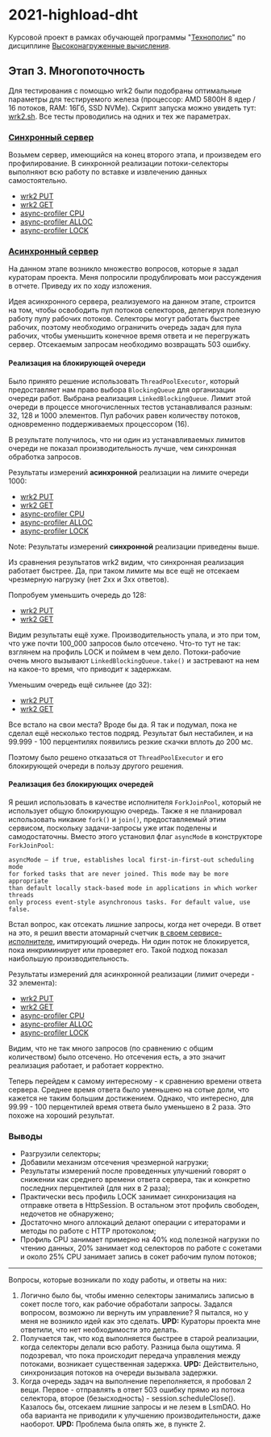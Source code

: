 # 2021-highload-dht

Курсовой проект в рамках обучающей программы "[Технополис](https://polis.mail.ru)" по дисциплине [Высоконагруженные вычисления](https://polis.mail.ru/curriculum/program/discipline/1257/).

## Этап 3. Многопоточность

Для тестирования с помощью wrk2 были подобраны оптимальные параметры для тестируемого
железа (процессор: AMD 5800H 8 ядер / 16 потоков, RAM: 16Гб, SSD NVMe).
Скрипт запуска можно увидеть тут: [wrk2.sh](../../profiling/wrk2.sh).
Все тесты проводились на одних и тех же параметрах.

### [Синхронный сервер](https://github.com/CRaFT4ik/2021-highload-dht/blob/stage_2/src/main/java/ru/mail/polis/service/eldar_tim/HttpServerImpl.java)

Возьмем сервер, имеющийся на конец второго этапа, и произведем его профилирование.
В синхронной реализации потоки-селекторы выполняют всю работу по вставке
и извлечению данных самостоятельно.

- [wrk2 PUT](profiling/sync/wrk2_sync2_put.txt)
- [wrk2 GET](profiling/sync/wrk2_sync2_get.txt)
- [async-profiler CPU](profiling/sync/profiler_cpu_sync2.html)
- [async-profiler ALLOC](profiling/sync/profiler_alloc_sync2.html)
- [async-profiler LOCK](profiling/sync/profiler_lock_sync2.html)

### [Асинхронный сервер](https://github.com/CRaFT4ik/2021-highload-dht/blob/stage_3/src/main/java/ru/mail/polis/service/eldar_tim/HttpServerImpl.java)

На данном этапе возникло множество вопросов, которые я задал кураторам проекта.
Меня попросили продублировать мои рассуждения в отчете. Приведу их по ходу изложения.

Идея асинхронного сервера, реализуемого на данном этапе, строится на том, чтобы
освободить пул потоков селекторов, делегируя полезную работу пулу рабочих потоков.
Селекторы могут работать быстрее рабочих, поэтому необходимо ограничить очередь задач
для пула рабочих, чтобы уменьшить конечное время ответа и не перегружать сервер.
Отсекаемым запросам необходимо возвращать 503 ошибку.

#### Реализация на блокирующей очереди

Было принято решение использовать `ThreadPoolExecutor`, который предоставляет нам 
право выбора `BlockingQueue` для организации очереди работ. Выбрана реализация
`LinkedBlockingQueue`. Лимит этой очереди в процессе многочисленных тестов
устанавливался разным: 32, 128 и 1000 элементов. Пул рабочих равен количеству потоков,
одновременно поддерживаемых процессором (16).

В результате получилось, что ни один из устанавливаемых лимитов очереди 
не показал производительность лучше, чем синхронная обработка запросов.

Результаты измерений **асинхронной** реализации на лимите очереди 1000:
 - [wrk2 PUT](profiling/async/threadpool/wrk2_workers2_put.txt)
 - [wrk2 GET](profiling/async/threadpool/wrk2_workers2_get.txt)
 - [async-profiler CPU](profiling/async/threadpool/profiler_cpu_workers2.html)
 - [async-profiler ALLOC](profiling/async/threadpool/profiler_alloc_workers2.html)
 - [async-profiler LOCK](profiling/async/threadpool/profiler_lock_workers2.html)

Note: Результаты измерений **синхронной** реализации приведены выше.

Из сравнения результатов wrk2 видим, что синхронная реализация работает быстрее.
Да, при таком лимите мы все ещё не отсекаем чрезмерную нагрузку (нет 2xx и 3xx ответов).

Попробуем уменьшить очередь до 128:
- [wrk2 PUT](profiling/async/threadpool/wrk2_workers128_put.txt)
- [wrk2 GET](profiling/async/threadpool/wrk2_workers128_get.txt)

Видим результаты ещё хуже. Производительность упала, и это при том, 
что уже почти 100_000 запросов было отсечено. Что-то тут не так:
взглянем на профиль LOCK и поймем в чем дело. Потоки-рабочие очень много вызывают
`LinkedBlockingQueue.take()` и застревают на нем на какое-то время, что
приводит к задержкам.

Уменьшим очередь ещё сильнее (до 32):
- [wrk2 PUT](profiling/async/threadpool/wrk2_workers32_put.txt)
- [wrk2 GET](profiling/async/threadpool/wrk2_workers32_get.txt)

Все встало на свои места? Вроде бы да. Я так и подумал, пока не сделал
ещё несколько тестов подряд. Результат был нестабилен, и на 99.999 - 100 перцентилях
появились резкие скачки вплоть до 200 мс.

Поэтому было решено отказаться от `ThreadPoolExecutor` и его блокирующей очереди 
в пользу другого решения.

#### Реализация без блокирующих очередей

Я решил использовать в качестве исполнителя `ForkJoinPool`, который не использует общую
блокирующую очередь. 
Также я не планировал использовать никакие `fork()` и `join()`, предоставляемый этим
сервисом, поскольку задачи-запросы уже итак поделены и самодостаточны.
Вместо этого установил флаг `asyncMode` в конструкторе `ForkJoinPool`:

```
asyncMode – if true, establishes local first-in-first-out scheduling mode
for forked tasks that are never joined. This mode may be more appropriate
than default locally stack-based mode in applications in which worker threads
only process event-style asynchronous tasks. For default value, use false.
```

Встал вопрос, как отсекать лишние запросы, когда нет очереди.
В ответ на это, я решил ввести атомарный счетчик [в своем сервисе-исполнителе](https://github.com/CRaFT4ik/2021-highload-dht/blob/stage_3/src/main/java/ru/mail/polis/service/eldar_tim/LimitedServiceExecutor.java),
имитирующий очередь.
Ни один поток не блокируется, пока инкриминирует или проверяет его. Такой подход
показал наибольшую производительность.

Результаты измерений для асинхронной реализации (лимит очереди - 32 элемента):

- [wrk2 PUT](profiling/async/forkjoinpool/wrk2_workers32_put.txt)
- [wrk2 GET](profiling/async/forkjoinpool/wrk2_workers32_get.txt)
- [async-profiler CPU](profiling/async/forkjoinpool/profiler_cpu_workers32.html)
- [async-profiler ALLOC](profiling/async/forkjoinpool/profiler_alloc_workers32.html)
- [async-profiler LOCK](profiling/async/forkjoinpool/profiler_lock_workers32.html)

Видим, что не так много запросов (по сравнению с общим количеством) было отсечено.
Но отсечения есть, а это значит реализация работает, и работает корректно.

Теперь перейдем к самому интересному - к сравнению времени ответа сервера. Среднее время
ответа было уменьшено на сотые доли, что кажется не таким большим достижением.
Однако, что интересно, для 99.99 - 100 перцентилей время ответа было уменьшено в 2 раза.
Это похоже на хороший результат.

### Выводы
 - Разгрузили селекторы;
 - Добавили механизм отсечения чрезмерной нагрузки;
 - Результаты измерений после проведенных улучшений говорят о снижении как среднего времени
ответа сервера, так и конкретно последних перцентилей (для них в 2 раза);
 - Практически весь профиль LOCK занимает синхронизация на отправке ответа в HttpSession.
В остальном этот профиль свободен, недочетов не обнаружено;
 - Достаточно много аллокаций делают операции с итераторами и методы по работе
с HTTP протоколом;
 - Профиль CPU занимает примерно на 40% код полезной нагрузки по чтению данных,
20% занимает код селекторов по работе с сокетами и около 25% CPU занимает запись 
в сокет рабочим пулом потоков;

---

Вопросы, которые возникали по ходу работы, и ответы на них:

1. Логично было бы, чтобы именно селекторы занимались записью в сокет после того, как рабочие обработали
запросы. Задался вопросом, возможно ли вернуть им управление? Я пытался, но у меня не возникло идей как это сделать.
**UPD:** Кураторы проекта мне ответили, что нет необходимости это делать.
2. Получается так, что код выполняется быстрее в старой реализации, когда селекторы делали всю работу. 
Разница была ощутима. Я подозревал, что пока происходит передача управления между потоками, возникает 
существенная задержка. **UPD:** Действительно, синхронизация потоков на очереди вызывала задержки. 
3. Когда очередь задач на выполнение переполняется, я пробовал 2 вещи. Первое - отправлять в ответ 503 ошибку прямо
из потока селектора, второе (безысходность) - session.scheduleClose(). Казалось бы, отсекаем лишние запросы и не лезем 
в LsmDAO. Но оба варианта не приводили к улучшению производительности, даже наоборот.
**UPD:** Проблема была опять же, в пункте 2.
